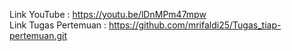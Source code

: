 Link YouTube :  https://youtu.be/lDnMPm47mpw <br>
Link Tugas Pertemuan : https://github.com/mrifaldi25/Tugas_tiap-pertemuan.git
